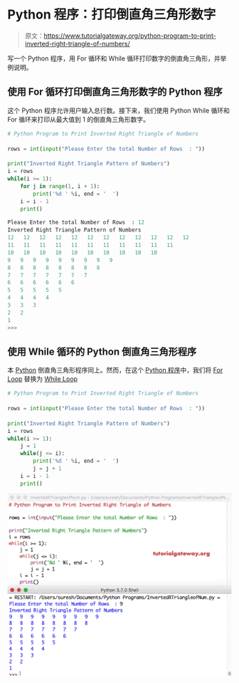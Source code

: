 # Python 程序：打印倒直角三角形数字

> 原文：<https://www.tutorialgateway.org/python-program-to-print-inverted-right-triangle-of-numbers/>

写一个 Python 程序，用 For 循环和 While 循环打印数字的倒直角三角形，并举例说明。

## 使用 For 循环打印倒直角三角形数字的 Python 程序

这个 Python 程序允许用户输入总行数。接下来，我们使用 Python While 循环和 For 循环来打印从最大值到 1 的倒直角三角形数字。

```py
# Python Program to Print Inverted Right Triangle of Numbers

rows = int(input("Please Enter the total Number of Rows  : "))

print("Inverted Right Triangle Pattern of Numbers") 
i = rows
while(i >= 1):
    for j in range(1, i + 1):      
        print('%d ' %i, end = '  ')
    i = i - 1
    print()
```

```py
Please Enter the total Number of Rows  : 12
Inverted Right Triangle Pattern of Numbers
12   12   12   12   12   12   12   12   12   12   12   12   
11   11   11   11   11   11   11   11   11   11   11   
10   10   10   10   10   10   10   10   10   10   
9   9   9   9   9   9   9   9   9   
8   8   8   8   8   8   8   8   
7   7   7   7   7   7   7   
6   6   6   6   6   6   
5   5   5   5   5   
4   4   4   4   
3   3   3   
2   2   
1   
>>> 
```

## 使用 While 循环的 Python 倒直角三角形程序

本 [Python](https://www.tutorialgateway.org/python-tutorial/) 倒直角三角形程序同上。然而，在这个 [Python 程序](https://www.tutorialgateway.org/python-programming-examples/)中，我们将 [For Loop](https://www.tutorialgateway.org/python-for-loop/) 替换为 [While Loop](https://www.tutorialgateway.org/python-while-loop/)

```py
# Python Program to Print Inverted Right Triangle of Numbers

rows = int(input("Please Enter the total Number of Rows  : "))

print("Inverted Right Triangle Pattern of Numbers") 
i = rows
while(i >= 1):
    j = 1
    while(j <= i):      
        print('%d ' %i, end = '  ')
        j = j + 1
    i = i - 1
    print()
```

![Python Program to Print Inverted Right Triangle of Numbers 2](img/861560c9c19809fea95d3f71b2be363f.png)